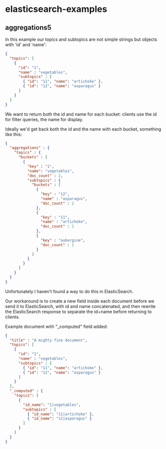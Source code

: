 # elasticsearch-examples

## aggregations5

In this example our topics and subtopics are not simple strings but objects with 'id' and 'name':

```json
{
  "topics": [
    {
      "id": "1",
      "name" : "vegetables",
      "subtopics" : [
        { "id": "11", "name": "artichoke" },
        { "id": "12", "name": "asparagus" }
      ]
    }
  ]
}
```

We want to return both the id and name for each bucket: clients use the id for filter queries, the name for display.

Ideally we'd get back both the id and the name with each bucket, something like this:

```json
{
  "aggregations" : {
    "topics" : {
      "buckets" : [
        {
          "key" : "1",
          "name": "vegetables",
          "doc_count" : 2,
          "subtopics" : {
            "buckets" : [
              {
                "key" : "12",
                "name" : "asparagus",
                "doc_count" : 2
              },
              {
                "key" : "11",
                "name" : "artichoke",
                "doc_count" : 1
              },
              {
                "key" : "aubergine",
                "doc_count" : 1
              }
            ]
          }
        }
      ]
    }
  }
}
```

Unfortunately I haven't found a way to do this in ElasticSearch.
 
Our workaround is to create a new field inside each document before we send it to ElasticSearch, with id and name 
concatenated, and then rewrite the ElasticSearch response to separate the id+name before returning to clients.

Example document with "_computed" field added:
```json
{
  "title" : "A mighty fine document",
  "topics": [
    {
      "id": "1",
      "name" : "vegetables",
      "subtopics" : [
        { "id": "11", "name": "artichoke" },
        { "id": "12", "name": "asparagus" }
      ]
    }
  ],
  "_computed" : {
    "topics": [
      {
        "id_name": "1|vegetables",
        "subtopics" : [
          { "id_name": "11|artichoke" },
          { "id_name": "12|asparagus" }
        ]
      }
    ]
  }
}
```
